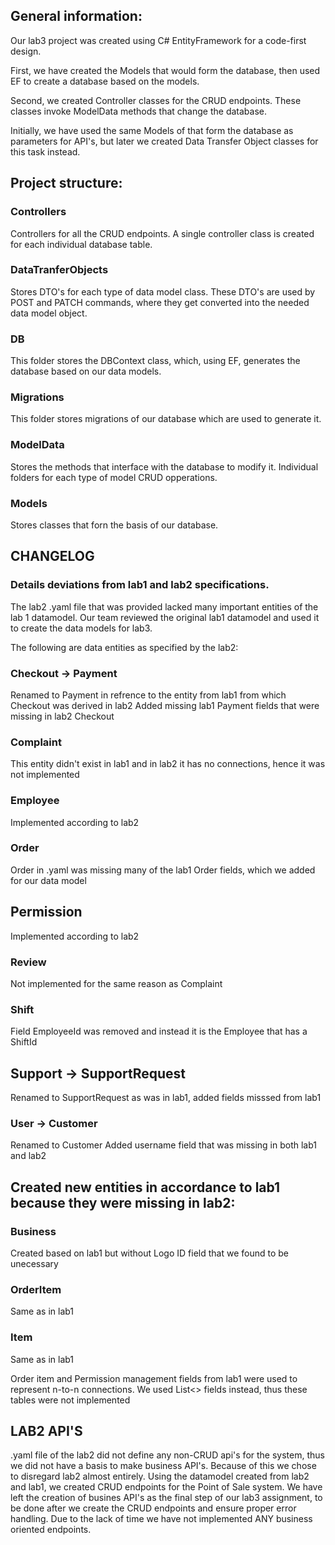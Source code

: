 ## General information:
                          

Our lab3 project was created using C# EntityFramework for a code-first design.
                          

First, we have created the Models that would form the database, then used EF to create a database based on the models.
                          

Second, we created Controller classes for the CRUD endpoints. These classes invoke ModelData methods that change the database.
                          

Initially, we have used the same Models of that form the database as parameters for API's, but later we created Data Transfer Object classes for this task instead.
                          

 
                          

## Project structure:
                          

### Controllers
                          

Controllers for all the CRUD endpoints. A single controller class is created for each individual database table.
                          

### DataTranferObjects
                          

Stores DTO's for each type of data model class. These DTO's are used by POST and PATCH commands, where they get converted into the needed data model object.
                          

### DB
                          

This folder stores the DBContext class, which, using EF, generates the database based on our data models.
                          

### Migrations
                          

This folder stores migrations of our database which are used to generate it.
                          

### ModelData
                          

Stores the methods that interface with the database to modify it. Individual folders for each type of model CRUD opperations.
                          

### Models
Stores classes that forn the basis of our database.

## CHANGELOG
### Details deviations from lab1 and lab2 specifications. 

The lab2 .yaml file that was provided lacked many important entities of the lab 1 datamodel. 
Our team reviewed the original lab1 datamodel and used it to create the data models for lab3. 

The following are data entities as specified by the lab2:

### Checkout -> Payment
Renamed to Payment in refrence to the entity from lab1 from which Checkout was derived in lab2
Added missing lab1 Payment fields that were missing in lab2 Checkout

### Complaint
This entity didn't exist in lab1 and in lab2 it has no connections, hence it was not implemented

### Employee
Implemented according to lab2

### Order
Order in .yaml was missing many of the lab1 Order fields, which we added for our data model
## Permission
Implemented according to lab2

### Review
Not implemented for the same reason as Complaint

### Shift
Field EmployeeId was removed and instead it is the Employee that has a ShiftId

## Support -> SupportRequest
Renamed to SupportRequest as was in lab1, added fields misssed from lab1

### User -> Customer
Renamed to Customer
Added username field that was missing in both lab1 and lab2


## Created new entities in accordance to lab1 because they were missing in lab2:

### Business
Created based on lab1 but without Logo ID field that we found to be unecessary

### OrderItem
Same as in lab1

### Item
Same as in lab1

Order item and Permission management fields from lab1 were used to represent n-to-n connections. We used List<> fields instead, thus these tables were not implemented


## LAB2 API'S
.yaml file of the lab2 did not define any non-CRUD api's for the system, thus we did not have a basis to make business API's. 
Because of this we chose to disregard lab2 almost entirely. Using the datamodel created from lab2 and lab1, we created CRUD endpoints for the Point of Sale system. 
We have left the creation of busines API's as the final step of our lab3 assignment, to be done after we create the CRUD endpoints and ensure proper error handling. 
Due to the lack of time we have not implemented ANY business oriented endpoints. 
